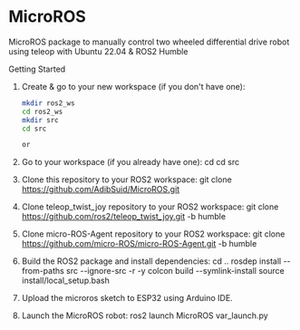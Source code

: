 # MicroROS
MicroROS package to manually control two wheeled differential drive robot using teleop with Ubuntu 22.04 & ROS2 Humble

Getting Started
1. Create & go to your new workspace (if you don't have one):
   ```bash
   mkdir ros2_ws
   cd ros2_ws
   mkdir src
   cd src

   or

3. Go to your workspace (if you already have one):
   cd <yourworkspacename>
   cd src
   
4. Clone this repository to your ROS2 workspace:
   git clone https://github.com/AdibSuid/MicroROS.git
  
5. Clone teleop_twist_joy repository to your ROS2 workspace:
   git clone https://github.com/ros2/teleop_twist_joy.git -b humble

6. Clone micro-ROS-Agent repository to your ROS2 workspace:
   git clone https://github.com/micro-ROS/micro-ROS-Agent.git -b humble

7. Build the ROS2 package and install dependencies:
   cd  ..
   rosdep install --from-paths src --ignore-src -r -y
   colcon build --symlink-install
   source install/local_setup.bash

8. Upload the microros sketch to ESP32 using Arduino IDE.
9. Launch the MicroROS robot:
   ros2 launch MicroROS var_launch.py

